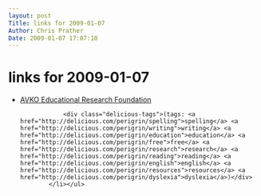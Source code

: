 ```yaml
---
layout: post
Title: links for 2009-01-07  
Author: Chris Prather
Date: 2009-01-07 17:07:10
---
```


# links for 2009-01-07
<ul class="delicious"><li>
                <div class="delicious-link"><a href="http://www.avko.org/">AVKO Educational Research Foundation</a></div>
                
                <div class="delicious-tags">(tags: <a href="http://delicious.com/perigrin/spelling">spelling</a> <a href="http://delicious.com/perigrin/writing">writing</a> <a href="http://delicious.com/perigrin/education">education</a> <a href="http://delicious.com/perigrin/free">free</a> <a href="http://delicious.com/perigrin/research">research</a> <a href="http://delicious.com/perigrin/reading">reading</a> <a href="http://delicious.com/perigrin/english">english</a> <a href="http://delicious.com/perigrin/resources">resources</a> <a href="http://delicious.com/perigrin/dyslexia">dyslexia</a>)</div>
            </li></ul>
